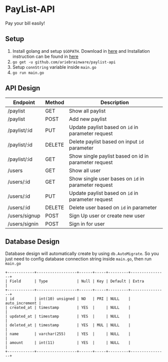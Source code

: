 # PayList-API

Pay your bill easily!

## Setup 

1. Install golang and setup `$GOPATH`. Download in [here](#https://golang.org/dl/) and Installation instruction can be found in [here](#https://golang.org/doc/install)
2. `go get -u github.com/ariebrainware/paylist-api`
3. Setup `connString`  variable inside `main.go`
4. `go run main.go`

## API Design

| Endpoint         | Method | Description                                           |
| ---------------  | ------ | ----------------------------------------------------- |
| /paylist         | GET    | Show all paylist                                      |
| /paylist         | POST   | Add new paylist                                       |
| /paylist/:id     | PUT    | Update paylist based on `id` in parameter request     |
| /paylist/:id     | DELETE | Delete paylist based on input `id` parameter          |
| /paylist/:id     | GET    | Show single paylist based on id in parameter request  |
| /users           | GET    | Show all user                                         |
| /users/:id       | GET    | Show single user bases on `id` in parameter request   |
| /users/:id       | PUT    | Update paylist based on `id` in parameter request     |
| /users/:id       | DELETE | Delete user based on `id` in parameter                |
| /users/signup    | POST   | Sign Up user or create new user                       |
| /users/signin    | POST   | Sign in for user                                      |



## Database Design

Database design will automatically create by using `db.AutoMigrate`. So you just need to config database connection string inside `main.go`, then run `main.go`

```
+------------+------------------+------+-----+---------+----------------+
| Field      | Type             | Null | Key | Default | Extra          |
+------------+------------------+------+-----+---------+----------------+
| id         | int(10) unsigned | NO   | PRI | NULL    | auto_increment |
| created_at | timestamp        | YES  |     | NULL    |                |
| updated_at | timestamp        | YES  |     | NULL    |                |
| deleted_at | timestamp        | YES  | MUL | NULL    |                |
| name       | varchar(255)     | YES  |     | NULL    |                |
| amount     | int(11)          | YES  |     | NULL    |                |
+------------+------------------+------+-----+---------+----------------+
```